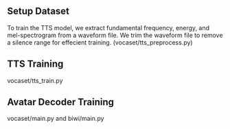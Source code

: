 ## Setup Dataset 
To train the TTS model, we extract fundamental frequency, energy, and mel-spectrogram from a waveform file. We trim the waveform file to remove a silence range for effecient training.
(vocaset/tts_preprocess.py)

## TTS Training
vocaset/tts_train.py

## Avatar Decoder Training
vocaset/main.py and biwi/main.py
